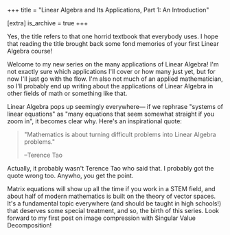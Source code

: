 +++
title = "Linear Algebra and Its Applications, Part 1: An Introduction"

[extra]
is_archive = true
+++

Yes, the title refers to that one horrid textbook that everybody uses. I hope that reading the title brought back some fond memories of your first Linear Algebra course!

Welcome to my new series on the many applications of Linear Algebra! I'm not exactly sure which applications I'll cover or how many just yet, but for now I'll just go with the flow. I'm also not much of an applied mathematician, so I'll probably end up writing about the applications of Linear Algebra in other fields of math or something like that.

Linear Algebra pops up seemingly everywhere— if we rephrase "systems of linear equations" as "many equations that seem somewhat straight if you zoom in", it becomes clear why. Here's an inspirational quote:

> "Mathematics is about turning difficult problems into Linear Algebra problems."
> 
> –Terence Tao

Actually, it probably wasn't Terence Tao who said that. I probably got the quote wrong too. Anywho, you get the point.

Matrix equations will show up all the time if you work in a STEM field, and about half of modern mathematics is built on the theory of vector spaces. It's a fundamental topic everywhere (and should be taught in high schools!) that deserves some special treatment, and so, the birth of this series. Look forward to my first post on image compression with Singular Value Decomposition!

